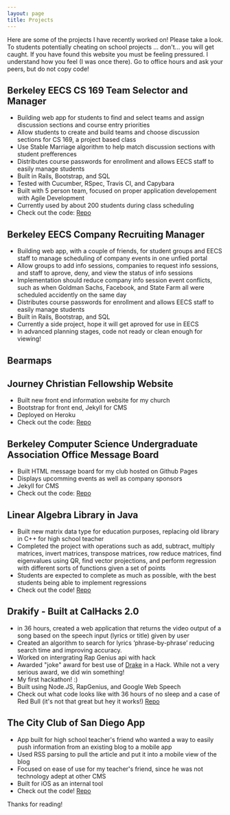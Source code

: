 ```yaml
---
layout: page
title: Projects
---
```

<style>
.media {
  // Proper spacing between instances of .media
  margin-top: 15px;
  position: absolute;
   right: 30px;
   top: 4em;


  &:first-child {
    margin-top: 0;
  }
}

@media (max-width: 1110px) {
  .media {
    display: none;
  }
  .media-left,
.media > .pull-left {
  display: none;
}
}

}

.media-right,
.media > .pull-right {
  padding-left: 10px;
}

.media-left,
.media > .pull-left {
  padding-right: 10px;
  height: auto;
   width: auto;
   max-width: 150px;
   max-height: 200px;
}

.media-left,
.media-right,
.media-body {
  display: table-cell;
  vertical-align: top;
}

.media-middle {
  vertical-align: middle;
}

.media-bottom {
  vertical-align: bottom;
}


.media-heading {
  margin-top: 0;
  margin-bottom: 5px;
}

.media-list {
  padding-left: 0;
  list-style: none;
}
</style>

<div class="media">
  <img src="https://raw.githubusercontent.com/SidMasih/sidmasih.github.io/master/sidphoto.jpg" alt="Sid Masih" class="pull-left">
  <div class="media-body">
    <h4 class="media-heading">Sid Masih</h4>
    <ul class="media-list">
      Quick Links! 
      <li><a href="mailto:sid.masih@berkeley.edu">Email</a></li>
      <li><a href="https://github.com/SidMasih/">GitHub</a></li>
      <li><a href="https://drive.google.com/file/d/0B-jZSHo3nEE7cmZJLVhTX0l2MHM/view?usp=sharing">Resume</a></li>
      <li><a href="https://www.linkedin.com/in/sid-masih-65b54382">LinkedIn</a></li>

    </ul>
  </div>
</div>
<p class="message">
  Here are some of the projects I have recently worked on! Please take a look. To students potentially cheating on school projects ... don't... you will get caught. If you have found this website you must be feeling pressured. I understand how you feel (I was once there). Go to office hours and ask your peers, but do not copy code! 
</p>

## Berkeley EECS CS 169 Team Selector and Manager

* Building web app for students to find and select teams and assign discussion sections and course entry priorities
* Allow students to create and build teams and choose discussion sections for CS 169, a project based class
* Use Stable Marriage algorithm to help match discussion sections with student prefferences 
* Distributes course passwords for enrollment and allows EECS staff to easily manage students 
* Built in Rails, Bootstrap, and SQL
* Tested with Cucumber, RSpec, Travis CI, and Capybara
* Built with 5 person team, focused on proper application developement with Agile Development 
* Currently used by about 200 students during class scheduling
* Check out the code: [Repo](https://github.com/adnanhemani/enrollme)

## Berkeley EECS Company Recruiting Manager

* Building web app, with a couple of friends, for student groups and EECS staff to manage scheduling of company events in one unfied portal
* Allow groups to add info sessions, companies to request info sessions, and staff to aprove, deny, and view the status of info sessions
* Implementation should reduce company info session event conflicts, such as when Goldman Sachs, Facebook, and State Farm all were scheduled accidently on the same day
* Distributes course passwords for enrollment and allows EECS staff to easily manage students 
* Built in Rails, Bootstrap, and SQL
* Currently a side project, hope it will get aproved for use in EECS 
* In advanced planning stages, code not ready or clean enough for viewing! 

## Bearmaps

## Journey Christian Fellowship Website
* Built new front end information website for my church
* Bootstrap for front end, Jekyll for CMS
* Deployed on Heroku
* Check out the code: [Repo](https://github.com/SidMasih/churchwebsite)

## Berkeley Computer Science Undergraduate Association Office Message Board
* Built HTML message board for my club hosted on Github Pages 
* Displays upcomming events as well as company sponsors
* Jekyll for CMS
* Check out the code: [Repo](https://github.com/csuabb/csuabb.github.io)

## Linear Algebra Library in Java
* Built new matrix data type for education purposes, replacing old library in C++ for high school teacher
* Completed the project with operations such as add, subtract, multiply matrices, invert matrices, transpose matrices, row reduce matrices, find eigenvalues using QR, find vector projections, and perform regression with different sorts of functions given a set of points
* Students are expected to complete as much as possible, with the best students being able to implement regressions  
* Check out the code! [Repo](https://github.com/SidMasih/LinearAlgebraOperations)

## Drakify - Built at CalHacks 2.0 
* in 36 hours, created a web application that returns the video output of a song based on the speech input (lyrics or title) given by user
* Created an algorithm to search for lyrics ‘phrase-by-phrase’ reducing search time and improving accuracy.
* Worked on intergrating Rap Genius api with hack
* Awarded "joke" award for best use of [Drake](http://www.drakeofficial.com/) in a Hack. While not a very serious award, we did win something!
* My first hackathon! :) 
* Built using Node.JS, RapGenius, and Google Web Speech 
* Check out what code looks like with 36 hours of no sleep and a case of Red Bull (it's not that great but hey it works!) [Repo](https://github.com/rrtigga/drakify) 

## The City Club of San Diego App
* App built for high school teacher's friend who wanted a way to easily push information from an existing blog to a mobile app
* Used RSS parsing to pull the article and put it into a mobile view of the blog
* Focused on ease of use for my teacher's friend, since he was not technology adept at other CMS
* Built for iOS as an internal tool
* Check out the code! [Repo](https://github.com/SidMasih/City-Club-App)





Thanks for reading!
